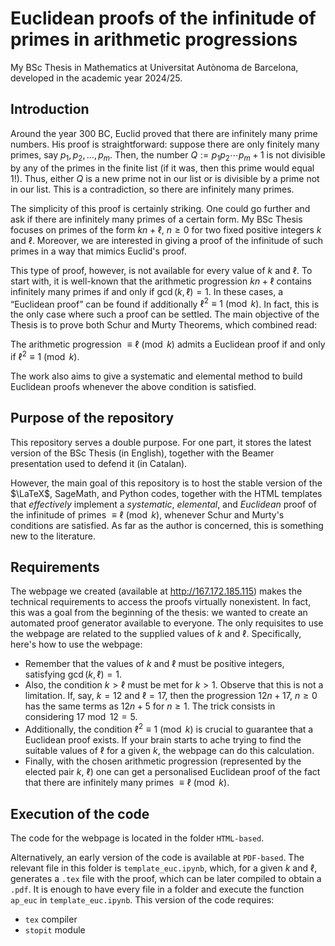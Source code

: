 # Euclidean proofs of the infinitude of primes in arithmetic progressions
My BSc Thesis in Mathematics at Universitat Autònoma de Barcelona, developed in the academic year 2024/25.

## Introduction
Around the year 300 BC, Euclid proved that there are infinitely many prime numbers. His proof is straightforward: suppose there are only finitely many primes, say $p_1, p_2, \dots, p_m$. Then, the number $Q:=p_1p_2\cdots p_m+1$ is not divisible by any of the primes in the finite list (if it was, then this prime would equal $1$!). Thus, either $Q$ is a new prime not in our list or is divisible by a prime not in our list. This is a contradiction, so there are infinitely many primes.

The simplicity of this proof is certainly striking. One could go further and ask if there are infinitely many primes of a certain form. My BSc Thesis focuses on primes of the form $kn+\ell$, $n\geqslant 0$ for two fixed positive integers $k$ and $\ell$. Moreover, we are interested in giving a proof of the infinitude of such primes in a way that mimics Euclid's proof.

This type of proof, however, is not available for every value of $k$ and $\ell$. To start with, it is well-known that the arithmetic progression $kn+\ell$ contains infinitely many primes if and only if $\gcd(k, \ell)=1$. In these cases, a “Euclidean proof” can be found if additionally $\ell^2\equiv 1 \pmod{k}$. In fact, this is the only case where such a proof can be settled. The main objective of the Thesis is to prove both Schur and Murty Theorems, which combined read:

The arithmetic progression $\equiv\ell\pmod{k}$ admits a Euclidean proof if and only if $\ell^2\equiv 1 \pmod{k}$.

The work also aims to give a systematic and elemental method to build Euclidean proofs whenever the above condition is satisfied.

## Purpose of the repository

This repository serves a double purpose. For one part, it stores the latest version of the BSc Thesis (in English), together with the Beamer presentation used to defend it (in Catalan).

However, the main goal of this repository is to host the stable version of the $\LaTeX$, SageMath, and Python codes, together with the HTML templates that *effectively* implement a *systematic*, *elemental*, and *Euclidean* proof of the infinitude of primes $\equiv \ell\pmod{k}$, whenever Schur and Murty's conditions are satisfied. As far as the author is concerned, this is something new to the literature.

## Requirements

The webpage we created (available at http://167.172.185.115) makes the technical requirements to access the proofs virtually nonexistent. In fact, this was a goal from the beginning of the thesis: we wanted to create an automated proof generator available to everyone. The only requisites to use the webpage are related to the supplied values of $k$ and $\ell$. Specifically, here's how to use the webpage:

- Remember that the values of $k$ and $\ell$ must be positive integers, satisfying $\gcd(k,\ell)=1$.
- Also, the condition $k>\ell$ must be met for $k>1$. Observe that this is not a limitation. If, say, $k=12$ and $\ell=17$, then the progression $12n+17$, $n\geqslant 0$ has the same terms as $12n+5$ for $n\geqslant 1$. The trick consists in considering $17 \bmod{12}=5$. 
- Additionally, the condition $\ell^2\equiv 1 \pmod{k}$ is crucial to guarantee that a Euclidean proof exists. If your brain starts to ache trying to find the suitable values of $\ell$ for a given $k$, the webpage can do this calculation.
- Finally, with the chosen arithmetic progression (represented by the elected pair $k$, $\ell$) one can get a personalised Euclidean proof of the fact that there are infinitely many primes $\equiv \ell\pmod{k}$.
  
## Execution of the code

The code for the webpage is located in the folder `HTML-based`.

Alternatively, an early version of the code is available at `PDF-based`. The relevant file in this folder is `template_euc.ipynb`, which, for a given $k$ and $\ell$, generates a `.tex` file with the proof, which can be later compiled to obtain a `.pdf`. It is enough to have every file in a folder and execute the function `ap_euc` in `template_euc.ipynb`. This version of the code requires:

- `tex` compiler
- `stopit` module
